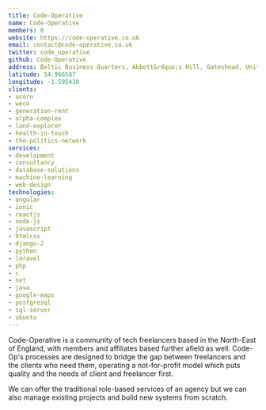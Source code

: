 ```yaml
---
title: Code-Operative
name: Code-Operative
members: 8
website: https://code-operative.co.uk
email: contact@code-operative.co.uk
twitter: code_operative
github: Code-Operative
address: Baltic Business Quarters, Abbott&rdquo;s Hill, Gateshead, United Kingdom, NE8 3DF
latitude: 54.966587
longitude: -1.595418
clients: 
- acorn
- weco
- generation-rent
- alpha-complex
- land-explorer
- health-in-touch
- the-politics-network
services: 
- development
- consultancy
- database-solutions
- machine-learning
- web-design
technologies: 
- angular
- ionic
- reactjs
- node-js
- javascript
- htmlcss
- django-2
- python
- laravel
- php
- c
- net
- java
- google-maps
- postgresql
- sql-server
- ubuntu
---
```


Code-Operative is a community of tech freelancers based in the North-East of England, with members and affiliates based further afield as well. Code-Op's processes are designed to bridge the gap between freelancers and the clients who need them, operating a not-for-profit model which puts quality and the needs of client and freelancer first.

We can offer the traditional role-based services of an agency but we can also manage existing projects and build new systems from scratch.
